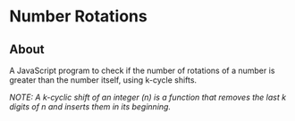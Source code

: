 # Number Rotations

## About

A JavaScript program to check if the number of rotations of a number is greater than the number itself, using k-cycle shifts.

_NOTE: A k-cyclic shift of an integer (n) is a function that removes the last k digits of n and inserts them in its beginning._
